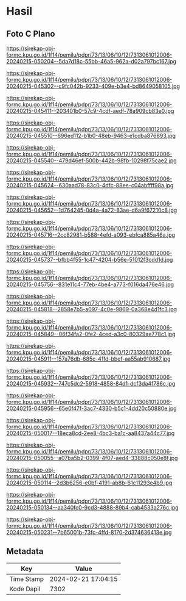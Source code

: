 # Hasil

## Foto C Plano

https://sirekap-obj-formc.kpu.go.id/1f14/pemilu/pdpr/73/13/06/10/12/7313061012006-20240215-050204--5da7d18c-55bb-46a5-962a-d02a797bc167.jpg

https://sirekap-obj-formc.kpu.go.id/1f14/pemilu/pdpr/73/13/06/10/12/7313061012006-20240215-045302--c9fc042b-9233-409e-b3e4-bd8649058105.jpg

https://sirekap-obj-formc.kpu.go.id/1f14/pemilu/pdpr/73/13/06/10/12/7313061012006-20240215-045411--203401b0-57c9-4cdf-aedf-78a909cb83e0.jpg

https://sirekap-obj-formc.kpu.go.id/1f14/pemilu/pdpr/73/13/06/10/12/7313061012006-20240215-045510--696ed112-b1b0-48eb-9463-e1cdba876893.jpg

https://sirekap-obj-formc.kpu.go.id/1f14/pemilu/pdpr/73/13/06/10/12/7313061012006-20240215-045540--479d46ef-500b-442b-98fb-10298f75cae2.jpg

https://sirekap-obj-formc.kpu.go.id/1f14/pemilu/pdpr/73/13/06/10/12/7313061012006-20240215-045624--630aad78-83c0-4dfc-88ee-c04abffff98a.jpg

https://sirekap-obj-formc.kpu.go.id/1f14/pemilu/pdpr/73/13/06/10/12/7313061012006-20240215-045652--1d764245-0d4a-4a72-83ae-d6a9f67210c8.jpg

https://sirekap-obj-formc.kpu.go.id/1f14/pemilu/pdpr/73/13/06/10/12/7313061012006-20240215-045716--2cc82981-b588-4efd-a093-ebfca885a46a.jpg

https://sirekap-obj-formc.kpu.go.id/1f14/pemilu/pdpr/73/13/06/10/12/7313061012006-20240215-045737--bfbb4f55-1c47-4204-b56e-51012f3cdd1d.jpg

https://sirekap-obj-formc.kpu.go.id/1f14/pemilu/pdpr/73/13/06/10/12/7313061012006-20240215-045756--831e11c4-77eb-4be4-a773-f016da476e46.jpg

https://sirekap-obj-formc.kpu.go.id/1f14/pemilu/pdpr/73/13/06/10/12/7313061012006-20240215-045818--2858e7b5-a097-4c0e-9869-0a368e4d1fc3.jpg

https://sirekap-obj-formc.kpu.go.id/1f14/pemilu/pdpr/73/13/06/10/12/7313061012006-20240215-045849--06f34fa2-0fe2-4ced-a3c0-80329ae778c1.jpg

https://sirekap-obj-formc.kpu.go.id/1f14/pemilu/pdpr/73/13/06/10/12/7313061012006-20240215-045911--157a76db-685c-41fd-bbef-aa55ab910687.jpg

https://sirekap-obj-formc.kpu.go.id/1f14/pemilu/pdpr/73/13/06/10/12/7313061012006-20240215-045932--747c5dc2-5918-4858-84d1-dcf3da4f786c.jpg

https://sirekap-obj-formc.kpu.go.id/1f14/pemilu/pdpr/73/13/06/10/12/7313061012006-20240215-045956--65e0f47f-3ac7-4330-b5c1-4dd20c50880e.jpg

https://sirekap-obj-formc.kpu.go.id/1f14/pemilu/pdpr/73/13/06/10/12/7313061012006-20240215-050017--18eca8cd-2ee8-4bc3-ba1c-aa8437a44c77.jpg

https://sirekap-obj-formc.kpu.go.id/1f14/pemilu/pdpr/73/13/06/10/12/7313061012006-20240215-050055--a07ba5b2-0399-4f07-aed4-33888c050e8f.jpg

https://sirekap-obj-formc.kpu.go.id/1f14/pemilu/pdpr/73/13/06/10/12/7313061012006-20240215-050114--2d3b6256-e0bf-4191-ab8b-61c11293e4b9.jpg

https://sirekap-obj-formc.kpu.go.id/1f14/pemilu/pdpr/73/13/06/10/12/7313061012006-20240215-050134--aa340fc0-9cd3-4888-89b4-cab4533a276c.jpg

https://sirekap-obj-formc.kpu.go.id/1f14/pemilu/pdpr/73/13/06/10/12/7313061012006-20240215-050231--7b65001b-73fc-4ffd-8170-2d374636413e.jpg


## Metadata

| Key        | Value               |
| ---------- | ------------------- |
| Time Stamp | 2024-02-21 17:04:15 |
| Kode Dapil | 7302                |



